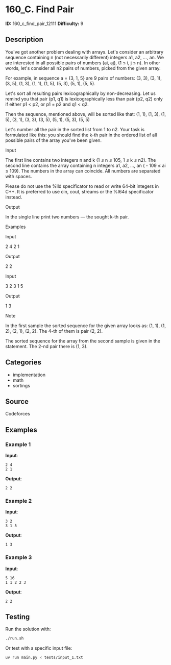 # 160_C. Find Pair

**ID:** 160_c_find_pair_12111
**Difficulty:** 9

## Description

You've got another problem dealing with arrays. Let's consider an arbitrary sequence containing n (not necessarily different) integers a1, a2, ..., an. We are interested in all possible pairs of numbers (ai, aj), (1 ≤ i, j ≤ n). In other words, let's consider all n2 pairs of numbers, picked from the given array.

For example, in sequence a = {3, 1, 5} are 9 pairs of numbers: (3, 3), (3, 1), (3, 5), (1, 3), (1, 1), (1, 5), (5, 3), (5, 1), (5, 5).

Let's sort all resulting pairs lexicographically by non-decreasing. Let us remind you that pair (p1, q1) is lexicographically less than pair (p2, q2) only if either p1 < p2, or p1 = p2 and q1 < q2.

Then the sequence, mentioned above, will be sorted like that: (1, 1), (1, 3), (1, 5), (3, 1), (3, 3), (3, 5), (5, 1), (5, 3), (5, 5)

Let's number all the pair in the sorted list from 1 to n2. Your task is formulated like this: you should find the k-th pair in the ordered list of all possible pairs of the array you've been given.

Input

The first line contains two integers n and k (1 ≤ n ≤ 105, 1 ≤ k ≤ n2). The second line contains the array containing n integers a1, a2, ..., an ( - 109 ≤ ai ≤ 109). The numbers in the array can coincide. All numbers are separated with spaces.

Please do not use the %lld specificator to read or write 64-bit integers in С++. It is preferred to use cin, cout, streams or the %I64d specificator instead.

Output

In the single line print two numbers — the sought k-th pair.

Examples

Input

2 4
2 1


Output

2 2


Input

3 2
3 1 5


Output

1 3

Note

In the first sample the sorted sequence for the given array looks as: (1, 1), (1, 2), (2, 1), (2, 2). The 4-th of them is pair (2, 2).

The sorted sequence for the array from the second sample is given in the statement. The 2-nd pair there is (1, 3).

## Categories

- implementation
- math
- sortings

## Source

Codeforces

## Examples

### Example 1

**Input**:
```
2 4
2 1
```

**Output**:
```
2 2
```

### Example 2

**Input**:
```
3 2
3 1 5
```

**Output**:
```
1 3
```

### Example 3

**Input**:
```
5 16
1 1 2 2 3
```

**Output**:
```
2 2
```


## Testing

Run the solution with:

```bash
./run.sh
```

Or test with a specific input file:

```bash
uv run main.py < tests/input_1.txt
```

